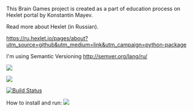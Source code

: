 This Brain Games project is created as a part of education process on Hexlet portal by Konstantin Mayev.

Read more about Hexlet (in Russian).

https://ru.hexlet.io/pages/about?utm_source=github&utm_medium=link&utm_campaign=python-package

I'm using Semantic Versioning http://semver.org/lang/ru/


<a href="https://codeclimate.com/github/codeclimate/codeclimate/test_coverage"><img src="https://api.codeclimate.com/v1/badges/a99a88d28ad37a79dbf6/test_coverage" /></a>

<a href="https://codeclimate.com/github/codeclimate/codeclimate/maintainability"><img src="https://api.codeclimate.com/v1/badges/a99a88d28ad37a79dbf6/maintainability" /></a>


[![Build Status](https://travis-ci.com/kmayev/python-project-lvl1.svg?branch=master)](https://travis-ci.com/kmayev/python-project-lvl1)

How to install and run:
<a href="https://asciinema.org/a/QCOPEQ7gJaVBk3Jiif1mhQujD" target="_blank"><img src="https://asciinema.org/a/QCOPEQ7gJaVBk3Jiif1mhQujD.svg" /></a>